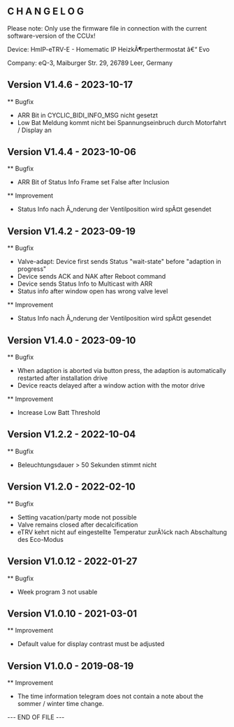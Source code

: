 ﻿C H A N G E L O G
-----------------

Please note: Only use the firmware file in connection with the current software-version of the CCUx!

Device:      HmIP-eTRV-E - Homematic IP HeizkÃ¶rperthermostat â€“ Evo

Company:     eQ-3, Maiburger Str. 29, 26789 Leer, Germany



Version V1.4.6 - 2023-10-17
--------------------------------------------------------------

** Bugfix
   * ARR Bit in CYCLIC_BIDI_INFO_MSG nicht gesetzt						
   * Low Bat Meldung kommt nicht bei Spannungseinbruch durch Motorfahrt / Display an



Version V1.4.4 - 2023-10-06
--------------------------------------------------------------

** Bugfix
   * ARR Bit of Status Info Frame set False after Inclusion

** Improvement
   * Status Info nach Ã„nderung der Ventilposition wird spÃ¤t gesendet



Version V1.4.2 - 2023-09-19
--------------------------------------------------------------

** Bugfix
   * Valve-adapt: Device first sends Status "wait-state" before "adaption in progress"
   * Device sends ACK and NAK after Reboot command
   * Device sends Status Info to Multicast with ARR
   * Status info after window open has wrong valve level

** Improvement
   * Status Info nach Ã„nderung der Ventilposition wird spÃ¤t gesendet



Version V1.4.0 - 2023-09-10
--------------------------------------------------------------

** Bugfix
   * When adaption is aborted via button press, the adaption is automatically restarted after installation drive
   * Device reacts delayed after a window action with the motor drive

** Improvement
   * Increase Low Batt Threshold



Version V1.2.2 - 2022-10-04
--------------------------------------------------------------

** Bugfix
   * Beleuchtungsdauer > 50 Sekunden stimmt nicht



Version V1.2.0 - 2022-02-10
--------------------------------------------------------------

** Bugfix
   * Setting vacation/party mode not possible
   * Valve remains closed after decalcification
   * eTRV kehrt nicht auf eingestellte Temperatur zurÃ¼ck nach Abschaltung des Eco-Modus



Version V1.0.12 - 2022-01-27
--------------------------------------------------------------

** Bugfix
   * Week program 3 not usable



Version V1.0.10 - 2021-03-01
--------------------------------------------------------------

** Improvement
   * Default value for display contrast must be adjusted



Version V1.0.0 - 2019-08-19
--------------------------------------------------------------

** Improvement
   * The time information telegram does not contain a note about the sommer / winter time change.



--- END OF FILE ---
